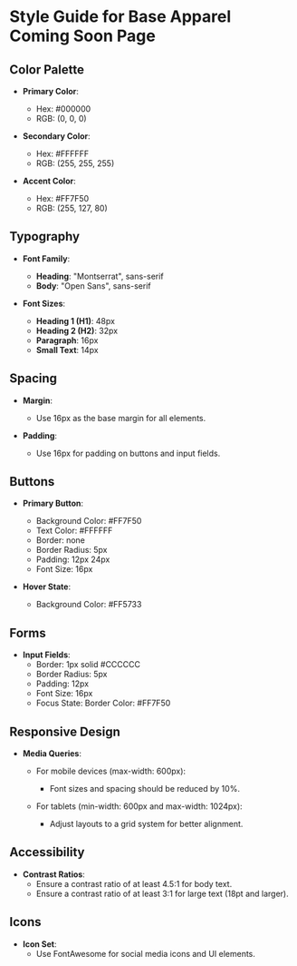 # Style Guide for Base Apparel Coming Soon Page

## Color Palette

- **Primary Color**: 
  - Hex: #000000
  - RGB: (0, 0, 0)
  
- **Secondary Color**: 
  - Hex: #FFFFFF
  - RGB: (255, 255, 255)
  
- **Accent Color**: 
  - Hex: #FF7F50
  - RGB: (255, 127, 80)

## Typography

- **Font Family**: 
  - **Heading**: "Montserrat", sans-serif
  - **Body**: "Open Sans", sans-serif

- **Font Sizes**:
  - **Heading 1 (H1)**: 48px
  - **Heading 2 (H2)**: 32px
  - **Paragraph**: 16px
  - **Small Text**: 14px

## Spacing

- **Margin**: 
  - Use 16px as the base margin for all elements.
  
- **Padding**: 
  - Use 16px for padding on buttons and input fields.

## Buttons

- **Primary Button**: 
  - Background Color: #FF7F50
  - Text Color: #FFFFFF
  - Border: none
  - Border Radius: 5px
  - Padding: 12px 24px
  - Font Size: 16px

- **Hover State**:
  - Background Color: #FF5733

## Forms

- **Input Fields**:
  - Border: 1px solid #CCCCCC
  - Border Radius: 5px
  - Padding: 12px
  - Font Size: 16px
  - Focus State: Border Color: #FF7F50

## Responsive Design

- **Media Queries**:
  - For mobile devices (max-width: 600px):
    - Font sizes and spacing should be reduced by 10%.
  
  - For tablets (min-width: 600px and max-width: 1024px):
    - Adjust layouts to a grid system for better alignment.

## Accessibility

- **Contrast Ratios**:
  - Ensure a contrast ratio of at least 4.5:1 for body text.
  - Ensure a contrast ratio of at least 3:1 for large text (18pt and larger).

## Icons

- **Icon Set**:
  - Use FontAwesome for social media icons and UI elements.

